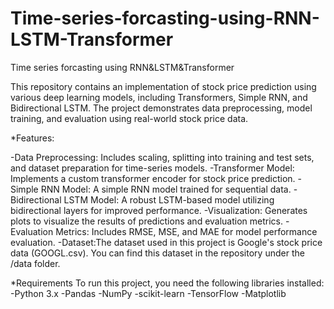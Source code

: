 # Time-series-forcasting-using-RNN-LSTM-Transformer
Time series forcasting using RNN&amp;LSTM&amp;Transformer

This repository contains an implementation of stock price prediction using various deep learning models, including Transformers, Simple RNN, and Bidirectional LSTM. The project demonstrates data preprocessing, model training, and evaluation using real-world stock price data.

*Features:

-Data Preprocessing: Includes scaling, splitting into training and test sets, and dataset preparation for time-series models.
-Transformer Model: Implements a custom transformer encoder for stock price prediction.
-Simple RNN Model: A simple RNN model trained for sequential data.
-Bidirectional LSTM Model: A robust LSTM-based model utilizing bidirectional layers for improved performance.
-Visualization: Generates plots to visualize the results of predictions and evaluation metrics. 
-Evaluation Metrics: Includes RMSE, MSE, and MAE for model performance evaluation.
-Dataset:The dataset used in this project is Google's stock price data (GOOGL.csv). You can find this dataset in the repository under the /data folder.

*Requirements
To run this project, you need the following libraries installed:
-Python 3.x
-Pandas
-NumPy
-scikit-learn
-TensorFlow
-Matplotlib
